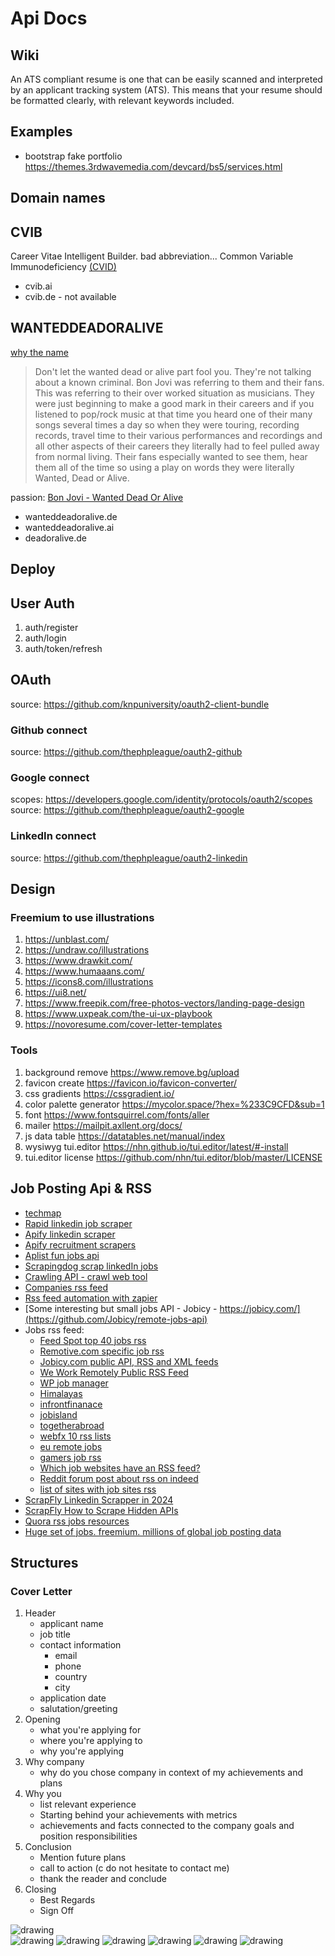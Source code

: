 # Api Docs

## Wiki
An ATS compliant resume is one that can be easily scanned and interpreted by an applicant tracking system (ATS). This means that your resume should be formatted clearly, with relevant keywords included.

## Examples
* bootstrap fake portfolio https://themes.3rdwavemedia.com/devcard/bs5/services.html

## Domain names
## CVIB
Career Vitae Intelligent Builder.
bad abbreviation... Common Variable Immunodeficiency [(CVID)](https://www.niaid.nih.gov/diseases-conditions/common-variable-immunodeficiency-cvid)

* cvib.ai
* cvib.de - not available

## WANTEDDEADORALIVE

[why the name](https://www.quora.com/What-is-the-song-Wanted-Dead-or-Alive-by-Bon-Jovi-about)

> Don't let the wanted dead or alive part fool you.
> They're not talking about a known criminal.
> Bon Jovi was referring to them and their fans.
> This was referring to their over worked situation as musicians.
> They were just beginning to make a good mark in their careers and if you listened
> to pop/rock music at that time you heard one of their many songs several times a day
> so when they were touring, recording records, travel time to their various performances
> and recordings and all other aspects of their careers they literally had to feel pulled away
> from normal living. Their fans especially wanted to see them, hear them all of the time so using a play on words they were
> literally Wanted, Dead or Alive.

passion: [Bon Jovi - Wanted Dead Or Alive](https://youtu.be/SRvCvsRp5ho)

* wanteddeadoralive.de
* wanteddeadoralive.ai
* deadoralive.de

## Deploy

## User Auth
1. auth/register
2. auth/login
3. auth/token/refresh

## OAuth
source: https://github.com/knpuniversity/oauth2-client-bundle

### Github connect
source: https://github.com/thephpleague/oauth2-github

### Google connect
scopes: https://developers.google.com/identity/protocols/oauth2/scopes
source: https://github.com/thephpleague/oauth2-google

### LinkedIn connect
source: https://github.com/thephpleague/oauth2-linkedin

## Design
### Freemium to use illustrations
1. https://unblast.com/
2. https://undraw.co/illustrations
3. https://www.drawkit.com/
4. https://www.humaaans.com/
5. https://icons8.com/illustrations
6. https://ui8.net/
7. https://www.freepik.com/free-photos-vectors/landing-page-design
8. https://www.uxpeak.com/the-ui-ux-playbook
9. https://novoresume.com/cover-letter-templates

### Tools
1. background remove https://www.remove.bg/upload
2. favicon create https://favicon.io/favicon-converter/
3. css gradients https://cssgradient.io/
4. color palette generator https://mycolor.space/?hex=%233C9CFD&sub=1
5. font https://www.fontsquirrel.com/fonts/aller
6. mailer https://mailpit.axllent.org/docs/
7. js data table https://datatables.net/manual/index
8. wysiwyg tui.editor https://nhn.github.io/tui.editor/latest/#-install
9. tui.editor license https://github.com/nhn/tui.editor/blob/master/LICENSE

## Job Posting Api & RSS
* [techmap](https://jobdatafeeds.com/job-api)
* [Rapid linkedin job scraper](https://rapidapi.com/bebity-bebity-default/api/linkedin-jobs-scraper-api)
* [Apify linkedin scraper](https://apify.com/bebity/linkedin-jobs-scraper)
* [Apify recruitment scrapers](https://apify.com/store/categories/jobs)
* [Aplist fun jobs api](https://apilist.fun/category/jobs)
* [Scrapingdog scrap linkedIn jobs](https://docs.scrapingdog.com/linkedin-jobs-scraper/scrape-linkedin-jobs)
* [Crawling API - crawl web tool](https://crawlbase.com/crawling-api-avoid-captchas-blocks)
* [Companies rss feed](https://rss.app/rss-feed/linkedin)
* [Rss feed automation with zapier](https://zapier.com/blog/automatically-track-job-listings/)
* [Some interesting but small jobs API - Jobicy - https://jobicy.com/](https://github.com/Jobicy/remote-jobs-api)
* Jobs rss feed:
  * [Feed Spot top 40 jobs rss](https://rss.feedspot.com/job_hunting_rss_feeds/)
  * [Remotive.com specific job rss](https://remotive.com/remote-jobs/rss-feed)
  * [Jobicy.com  public API, RSS and XML feeds](https://jobicy.com/jobs-rss-feed)
  * [We Work Remotely Public RSS Feed](https://weworkremotely.com/remote-job-rss-feed)
  * [WP job manager](https://wpjobmanager.com/document/advanced-usage/rss-feed-for-jobs/)
  * [Himalayas](https://himalayas.app/rss)
  * [infrontfinanace](https://mycareer.infrontfinance.com/job/all-rss-feeds.aspx)
  * [jobisland](https://www.jobisland.com/jobs-rss-feed/)
  * [togetherabroad](https://www.togetherabroad.nl/RSS-.html)
  * [webfx 10 rss lists](https://www.webfx.com/blog/web-design/10-rss-feeds-for-design-and-development-job-seekers/)
  * [eu remote jobs](https://euremotejobs.com/get-widget-embed-code/)
  * [gamers job rss](https://www.games-career.com/FeedsRss/)
  * [Which job websites have an RSS feed?](https://www.quora.com/Which-job-websites-have-an-RSS-feed)
  * [Reddit forum post about rss on indeed](https://www.reddit.com/r/rss/comments/de9018/indeed_job_search_rss_feed/)
  * [list of sites with job sites rss](https://gofetchjobs.com/support/available-feed-api-providers/)
* [ScrapFly Linkedin Scrapper in 2024](https://scrapfly.io/blog/how-to-scrape-linkedin-person-profile-company-job-data/)
* [ScrapFly How to Scrape Hidden APIs](https://scrapfly.io/blog/how-to-scrape-hidden-apis/)
* [Quora rss jobs resources](https://www.quora.com/Which-job-websites-have-an-RSS-feed#:~:text=Several%20job%20websites%20offer%20RSS,SimplyHired%2C%20Monster%2C%20and%20Glassdoor.)
* [Huge set of jobs. freemium. millions of global job posting data](https://coresignal.com/solutions/jobs-data-api/)

## Structures
### Cover Letter

1. Header
   * applicant name
   * job title
   * contact information
     * email
     * phone
     * country
     * city
   * application date
   * salutation/greeting
2. Opening
   * what you're applying for
   * where you're applying to
   * why you're applying
3. Why company
   * why do you chose company in context of my achievements and plans
4. Why you
   * list relevant experience
   * Starting behind your achievements with metrics
   * achievements and facts connected to the company goals and position responsibilities
5. Conclusion
   * Mention future plans
   * call to action (c do not hesitate to contact me)
   * thank the reader and conclude
6. Closing
   * Best Regards
   * Sign Off

<img src="docs/cover_letter/img_5.png" alt="drawing" style="max-width:768px;"/>
<br>
<img src="docs/cover_letter/img.png" alt="drawing" style="max-width:768px;"/>
<img src="docs/cover_letter/img_3.png" alt="drawing" style="max-width:768px;"/>
<img src="docs/cover_letter/img_1.png" alt="drawing" style="max-width:768px;"/>
<img src="docs/cover_letter/img_2.png" alt="drawing" style="max-width:768px;"/>
<img src="docs/cover_letter/img_4.png" alt="drawing" style="max-width:768px;"/>
<img src="docs/cover_letter/img_6.png" alt="drawing" style="max-width:768px;"/>

